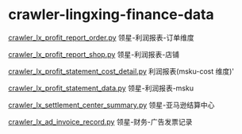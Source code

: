 # crawler-lingxing-finance-data

[crawler_lx_profit_report_order.py](crawler_lx_profit_report_order.py) 领星-利润报表-订单维度

[crawler_lx_profit_report_shop.py](crawler_lx_profit_report_shop.py) 领星-利润报表-店铺

[crawler_lx_profit_statement_cost_detail.py](crawler_lx_profit_statement_cost_detail.py) 利润报表(msku-cost 维度)'

[crawler_lx_profit_statement_data.py](crawler_lx_profit_statement_data.py) 领星-利润报表-msku

[crawler_lx_settlement_center_summary.py](crawler_lx_settlement_center_summary.py) 领星-亚马逊结算中心

[crawler_lx_ad_invoice_record.py](crawler_lx_ad_invoice_record.py) 领星-财务-广告发票记录